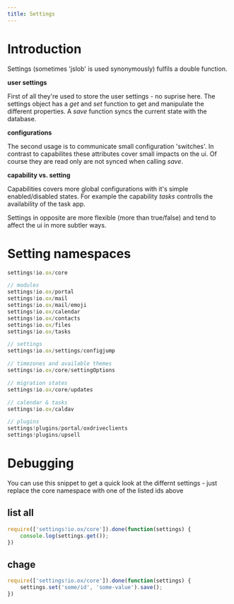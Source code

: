 ```yaml
---
title: Settings
---
```


# Introduction

Settings (sometimes 'jslob' is used synonymously) fulfils a double function.

**user settings**

First of all they're used to store the user settings - no suprise here.
The settings object has a _get_ and _set_ function to get and manipulate the different properties.
A _save_ function syncs the current state with the database.

**configurations**

The second usage is to communicate small configuration 'switches'.
In contrast to capabilites these attributes cover small impacts on the ui.
Of course they are read only are not synced when calling _save_.

**capability vs. setting**

Capabilities covers more global configurations with it's simple enabled/disabled states.
For example the capability _tasks_ controlls the availability of the task app.

Settings in opposite are more flexible (more than true/false) and tend to affect the ui in more subtler ways.

# Setting namespaces

```javascript
settings!io.ox/core

// modules
settings!io.ox/portal
settings!io.ox/mail
settings!io.ox/mail/emoji
settings!io.ox/calendar
settings!io.ox/contacts
settings!io.ox/files
settings!io.ox/tasks

// settings
settings!io.ox/settings/configjump

// timezones and available themes
settings!io.ox/core/settingOptions

// migration states
settings!io.ox/core/updates

// calendar & tasks
settings!io.ox/caldav

// plugins
settings!plugins/portal/oxdriveclients
settings!plugins/upsell
```

# Debugging

You can use this snippet to get a quick look at the differnt settings - just replace the core namespace with one of the listed ids above

## list all

```javascript
require(['settings!io.ox/core']).done(function(settings) {
    console.log(settings.get());
})
```

## chage

```javascript
require(['settings!io.ox/core']).done(function(settings) {
    settings.set('some/id', 'some-value').save();
})
```
